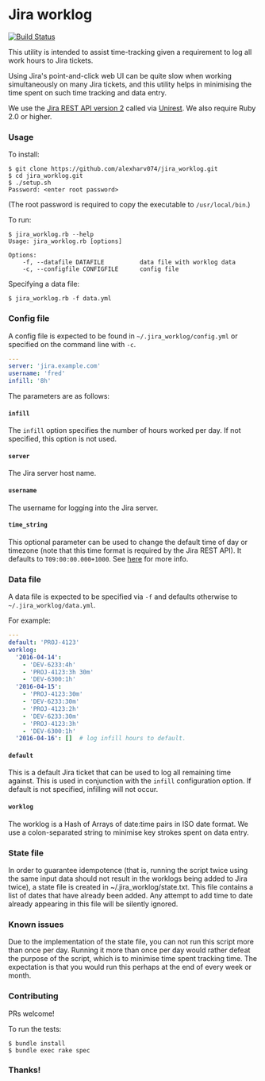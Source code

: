 # Jira worklog

[![Build Status](https://img.shields.io/travis/alexharv074/jira_worklog.svg)](https://travis-ci.org/alexharv074/jira_worklog)

This utility is intended to assist time-tracking given a requirement to log all work hours to Jira tickets.

Using Jira's point-and-click web UI can be quite slow when working simultaneously on many Jira tickets, and this utility helps in minimising the time spent on such time tracking and data entry.

We use the [Jira REST API version 2](https://docs.atlassian.com/jira/REST/latest/#api/2/) called via [Unirest](http://unirest.io/ruby.html).  We also require Ruby 2.0 or higher.

### Usage

To install:

```
$ git clone https://github.com/alexharv074/jira_worklog.git
$ cd jira_worklog.git
$ ./setup.sh
Password: <enter root password>
```

(The root password is required to copy the executable to `/usr/local/bin`.)

To run:

```
$ jira_worklog.rb --help
Usage: jira_worklog.rb [options]

Options:
    -f, --datafile DATAFILE          data file with worklog data
    -c, --configfile CONFIGFILE      config file
```

Specifying a data file:

```
$ jira_worklog.rb -f data.yml
```

### Config file

A config file is expected to be found in `~/.jira_worklog/config.yml` or specified on the command line with `-c`.

```yaml
---
server: 'jira.example.com'
username: 'fred'
infill: '8h'
```

The parameters are as follows:

#### `infill`

The `infill` option specifies the number of hours worked per day.  If not specified, this option is not used.

#### `server`

The Jira server host name.

#### `username`

The username for logging into the Jira server.

#### `time_string`

This optional parameter can be used to change the default time of day or timezone (note that this time format is required by the Jira REST API).  It defaults to `T09:00:00.000+1000`.  See [here](https://answers.atlassian.com/questions/241271/api-call-to-issuekeyworklog-always-fails-with-400-or-500-never-works) for more info.

### Data file

A data file is expected to be specified via `-f` and defaults otherwise to `~/.jira_worklog/data.yml`.

For example:

```yaml
---
default: 'PROJ-4123'
worklog:
  '2016-04-14':
    - 'DEV-6233:4h'
    - 'PROJ-4123:3h 30m'
    - 'DEV-6300:1h'
  '2016-04-15':
    - 'PROJ-4123:30m'
    - 'DEV-6233:30m'
    - 'PROJ-4123:2h'
    - 'DEV-6233:30m'
    - 'PROJ-4123:3h'
    - 'DEV-6300:1h'
  '2016-04-16': []  # log infill hours to default.
```

#### `default`

This is a default Jira ticket that can be used to log all remaining time against.  This is used in conjunction with the `infill` configuration option.  If default is not specified, infilling will not occur.

#### `worklog`

The worklog is a Hash of Arrays of date:time pairs in ISO date format.  We use a colon-separated string to minimise key strokes spent on data entry.

### State file

In order to guarantee idempotence (that is, running the script twice using the same input data should not result in the worklogs being added to Jira twice), a state file is created in ~/.jira_worklog/state.txt.  This file contains a list of dates that have already been added.  Any attempt to add time to date already appearing in this file will be silently ignored.

### Known issues

Due to the implementation of the state file, you can not run this script more than once per day. Running it more than once per day would rather defeat the purpose of the script, which is to minimise time spent tracking time.  The expectation is that you would run this perhaps at the end of every week or month.

### Contributing

PRs welcome!

To run the tests:

```
$ bundle install
$ bundle exec rake spec
```

### Thanks!
